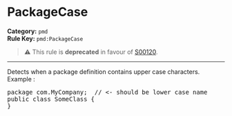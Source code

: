 # PackageCase
**Category:** `pmd`<br/>
**Rule Key:** `pmd:PackageCase`<br/>
> :warning: This rule is **deprecated** in favour of [S00120](https://rules.sonarsource.com/java/RSPEC-120).

-----

Detects when a package definition contains upper case characters. Example :
<pre>
package com.MyCompany;  // <- should be lower case name
public class SomeClass {
}
</pre>
